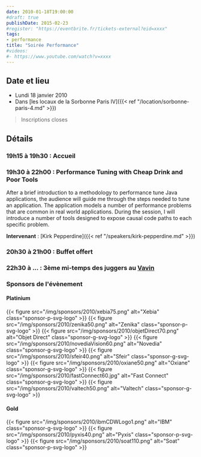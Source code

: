 ```yaml
--- 
date: 2010-01-18T19:00:00
#draft: true
publishDate: 2015-02-23
#register: "https://eventbrite.fr/tickets-external?eid=xxxx"
tags:
- performance
title: "Soirée Performance"
#videos:
#- https://www.youtube.com/watch?v=xxxx
---
```



## Date et lieu

* Lundi 18 janvier 2010
* Dans [les locaux de la Sorbonne Paris IV]({{< ref "/location/sorbonne-paris-4.md" >}})

> Inscriptions closes

## Détails

### 19h15 à 19h30 : Accueil

### 19h30 à 22h00 : Performance Tuning with Cheap Drink and Poor Tools

After a brief introduction to a methodology to performance tune Java applications, the audience will guide me through the steps needed to tune an application. The application models a number of performance problems that are common in real world applications. During the session, I will introduce a number of tools designed to expose causal code paths to each specific problem.

**Intervenant** : [Kirk Pepperdine]({{< ref "/speakers/kirk-pepperdine.md" >}}) 

### 20h30 à 21h00 : Buffet offert

### 22h30 à  ... : 3ème mi-temps des juggers au [Vavin](https://www.google.com/maps/dir//48.84398,2.330533/@48.8439685,2.2603067,12z)

### Sponsors de l'évènement

#### Platinium

{{< figure src="/img/sponsors/2010/xebia75.png" alt="Xebia" class="sponsor-p-svg-logo" >}}
{{< figure src="/img/sponsors/2010/zenika50.png" alt="Zenika" class="sponsor-p-svg-logo" >}}
{{< figure src="/img/sponsors/2010/objetDirect70.png" alt="Objet Direct" class="sponsor-g-svg-logo" >}}
{{< figure src="/img/sponsors/2010/novediaVision60.png" alt="Novedia" class="sponsor-g-svg-logo" >}}
{{< figure src="/img/sponsors/2010/sfeir40.png" alt="Sfeir" class="sponsor-g-svg-logo" >}}
{{< figure src="/img/sponsors/2010/oxiane50.png" alt="Oxiane" class="sponsor-g-svg-logo" >}}
{{< figure src="/img/sponsors/2010/fastConnect60.jpg" alt="Fast Connect" class="sponsor-g-svg-logo" >}}
{{< figure src="/img/sponsors/2010/valtech50.png" alt="Valtech" class="sponsor-g-svg-logo" >}}

#### Gold

{{< figure src="/img/sponsors/2010/ibmCDWLogo1.png" alt="IBM" class="sponsor-g-svg-logo" >}}
{{< figure src="/img/sponsors/2010/pyxis40.png" alt="Pyxis" class="sponsor-p-svg-logo" >}}
{{< figure src="/img/sponsors/2010/soat110.png" alt="Soat" class="sponsor-p-svg-logo" >}}

